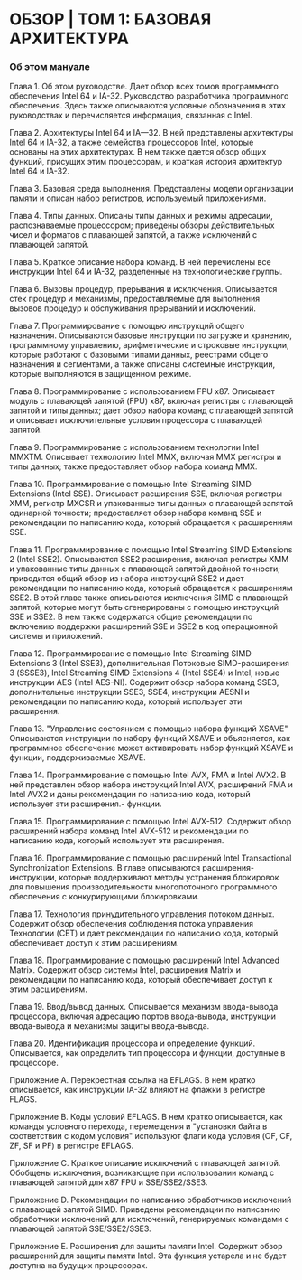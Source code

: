# ОБЗОР | ТОМ 1: БАЗОВАЯ АРХИТЕКТУРА

### Об этом мануале

Глава 1. Об этом руководстве. Дает обзор всех томов программного обеспечения Intel 64 и IA-32.
Руководство разработчика программного обеспечения. Здесь также описываются условные обозначения в этих руководствах и перечисляется информация, связанная с Intel.

Глава 2. Архитектуры Intel 64 и IA—32. В ней представлены архитектуры Intel 64 и IA-32, а также семейства процессоров Intel, которые основаны на этих архитектурах. В нем также дается обзор общих функций, присущих этим процессорам, и краткая история архитектур Intel 64 и IA-32.

Глава 3. Базовая среда выполнения. Представлены модели организации памяти и описан набор регистров, используемый приложениями.

Глава 4. Типы данных. Описаны типы данных и режимы адресации, распознаваемые процессором; приведены обзоры действительных чисел и форматов с плавающей запятой, а также исключений с плавающей запятой.

Глава 5. Краткое описание набора команд. В ней перечислены все инструкции Intel 64 и IA-32, разделенные на технологические группы.

Глава 6. Вызовы процедур, прерывания и исключения. Описывается стек процедур и механизмы, предоставляемые для выполнения вызовов процедур и обслуживания прерываний и исключений.

Глава 7. Программирование с помощью инструкций общего назначения. Описываются базовые инструкции по загрузке и хранению, программному управлению, арифметические и строковые инструкции, которые работают с базовыми типами данных, реестрами общего назначения и сегментами, а также описаны системные инструкции, которые выполняются в защищенном режиме.

Глава 8. Программирование с использованием FPU x87. Описывает модуль с плавающей запятой (FPU) x87, включая регистры с плавающей запятой и типы данных; дает обзор набора команд с плавающей запятой и описывает исключительные условия процессора с плавающей запятой.

Глава 9. Программирование с использованием технологии Intel MMXTM. Описывает технологию Intel MMX, включая MMX
регистры и типы данных; также предоставляет обзор набора команд MMX.

Глава 10. Программирование с помощью Intel Streaming SIMD Extensions (Intel SSE). Описывает расширения SSE, включая регистры XMM, регистр MXCSR и упакованные типы данных с плавающей запятой одинарной точности; предоставляет обзор набора команд SSE и рекомендации по написанию кода, который обращается к расширениям SSE.

Глава 11. Программирование с помощью Intel Streaming SIMD Extensions 2 (Intel SSE2). Описываются SSE2 расширения, включая регистры XMM и упакованные типы данных с плавающей запятой двойной точности; приводится общий обзор из набора инструкций SSE2 и дает рекомендации по написанию кода, который обращается к расширениям SSE2. В этой главе также описываются исключения SIMD с плавающей запятой, которые могут быть сгенерированы с помощью инструкций SSE и SSE2. В нем также содержатся общие рекомендации по включению поддержки расширений SSE и SSE2 в код операционной системы и приложений.

Глава 12. Программирование с помощью Intel Streaming SIMD Extensions 3 (Intel SSE3), дополнительная
Потоковые SIMD-расширения 3 (SSSE3), Intel Streaming SIMD Extensions 4 (Intel SSE4) и Intel, новые инструкции AES (Intel AES-NI). Содержит обзор набора команд SSE3, дополнительные инструкции SSE3,
SSE4, инструкции AESNI и рекомендации по написанию кода, который использует эти расширения.

Глава 13. "Управление состоянием с помощью набора функций XSAVE" Описываются инструкции по набору функций XSAVE и объясняется, как программное обеспечение может активировать набор функций XSAVE и функции, поддерживаемые XSAVE.

Глава 14. Программирование с помощью Intel AVX, FMA и Intel AVX2. В ней представлен обзор набора инструкций Intel AVX, расширений FMA и Intel AVX2 и даны рекомендации по написанию кода, который использует эти расширения.-
функции.

Глава 15. Программирование с помощью Intel AVX-512. Содержит обзор расширений набора команд Intel AVX-512 и рекомендации по написанию кода, который использует эти расширения.

Глава 16. Программирование с помощью расширений Intel Transactional Synchronization Extensions. В главе описываются расширения-инструкции, которые поддерживают методы устранения блокировок для повышения производительности многопоточного программного обеспечения с
конкурирующими блокировками.

Глава 17. Технология принудительного управления потоком данных. Содержит обзор обеспечения соблюдения потока управления Технологии (CET) и дает рекомендации по написанию кода, который обеспечивает доступ к этим расширениям.

Глава 18. Программирование с помощью расширений Intel Advanced Matrix. Содержит обзор системы Intel, расширения Matrix и рекомендации по написанию кода, который обеспечивает доступ к этим расширениям.

Глава 19. Ввод/вывод данных. Описывается механизм ввода-вывода процессора, включая адресацию портов ввода-вывода, инструкции ввода-вывода и механизмы защиты ввода-вывода.

Глава 20. Идентификация процессора и определение функций. Описывается, как определить тип процессора и функции, доступные в процессоре.

Приложение A. Перекрестная ссылка на EFLAGS. В нем кратко описывается, как инструкции IA-32 влияют на флажки в регистре FLAGS.

Приложение B. Коды условий EFLAGS. В нем кратко описывается, как команды условного перехода, перемещения и "установки байта в соответствии с кодом условия" используют флаги кода условия (OF, CF, ZF, SF и PF) в регистре EFLAGS.

Приложение C. Краткое описание исключений с плавающей запятой. Обобщены исключения, возникающие при использовании команд с плавающей запятой для x87 FPU и SSE/SSE2/SSE3.

Приложение D. Рекомендации по написанию обработчиков исключений с плавающей запятой SIMD. Приведены рекомендации по написанию
обработчики исключений для исключений, генерируемых командами с плавающей запятой SSE/SSE2/SSE3.

Приложение E. Расширения для защиты памяти Intel. Содержит обзор расширений для защиты памяти Intel.
Эта функция устарела и не будет доступна на будущих процессорах.
